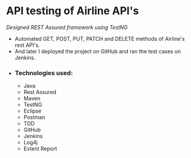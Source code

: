 # API testing of Airline API's
*Designed REST Assured framework using TestNG*
- Automated GET, POST, PUT, PATCH and DELETE methods of Airline's rest API's.
- And later I deployed the project on GitHub and ran the test cases on Jenkins.
- ### Technologies used:
     - Java
     - Rest Assured
     - Maven
     - TestNG
     - Eclipse
     - Postman
     - TDD
     - GitHub
     - Jenkins
     - Log4j
     - Extent Report
  
